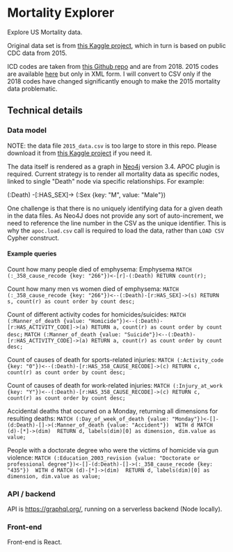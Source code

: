 # Mortality Explorer
Explore US Mortality data. 

Original data set is from [this Kaggle project](https://www.kaggle.com/cdc/mortality "Kaggle"), which in turn is based on public CDC data from 2015. 

ICD codes are taken from [this Github repo](http://https://github.com/kamillamagna/ICD-10-CSV "this Github repo") and are from 2018. 2015 codes are available [here](https://www.cdc.gov/nchs/icd/icd10cm.htm "here") but only in XML form. I will convert to CSV only if the 2018 codes have changed significantly enough to make the 2015 mortality data problematic.

## Technical details
### Data model
NOTE: the data file `2015_data.csv` is too large to store in this repo. Please download it from [this Kaggle project](https://www.kaggle.com/cdc/mortality "Kaggle") if you need it.

The data itself is rendered as a graph in [Neo4j](https://neo4j.com/ "Neo4j") version 3.4. APOC plugin is required. Current strategy is to render all mortality data as specific nodes, linked to single "Death" node via specific relationships.  For example:

(:Death) -[:HAS_SEX]-> (:Sex {key: "M", value: "Male"})

One challenge is that there is no uniquely identifying data for a given death in the data files. As Neo4J does not provide any sort of auto-increment, we need to reference the line number in the CSV as the unique identifier. This is why the `apoc.load.csv` call is required to load the data, rather than `LOAD CSV` Cypher construct.

#### Example queries
Count how many people died of emphysema:
Emphysema
`MATCH (:_358_cause_recode {key: "266"})<-[r]-(:Death) RETURN count(r);`

Count how many men vs women died of emphysema:
`MATCH (:_358_cause_recode {key: "266"})<--(:Death)-[r:HAS_SEX]->(s) RETURN s, count(r) as count order by count desc;`

Count of different activity codes for homicides/suicides:
`MATCH (:Manner_of_death {value: "Homicide"})<--(:Death)-[r:HAS_ACTIVITY_CODE]->(a) RETURN a, count(r) as count order by count desc;`
`MATCH (:Manner_of_death {value: "Suicide"})<--(:Death)-[r:HAS_ACTIVITY_CODE]->(a) RETURN a, count(r) as count order by count desc;`

Count of causes of death for sports-related injuries:
`MATCH (:Activity_code {key: "0"})<--(:Death)-[r:HAS_358_CAUSE_RECODE]->(c) RETURN c, count(r) as count order by count desc;`

Count of causes of death for work-related injuries:
`MATCH (:Injury_at_work {key: "Y"})<--(:Death)-[r:HAS_358_CAUSE_RECODE]->(c) RETURN c, count(r) as count order by count desc;`

Accidental deaths that occured on a Monday, returning all dimensions for resulting deaths:
`MATCH (:Day_of_week_of_death {value: "Monday"})<-[]-(d:Death)-[]->(:Manner_of_death {value: "Accident"}) 
    WITH d MATCH (d)-[*]->(dim) 
    RETURN d, labels(dim)[0] as dimension, dim.value as value;`

People with a doctorate degree who were the victims of homicide via gun violence:
`MATCH (:Education_2003_revision {value: "Doctorate or professional degree"})<-[]-(d:Death)-[]->(:_358_cause_recode {key: "435"}) 
    WITH d MATCH (d)-[*]->(dim) 
    RETURN d, labels(dim)[0] as dimension, dim.value as value;`



### API / backend
API is https://graphql.org/, running on a serverless backend (Node locally).

### Front-end
Front-end is React.
